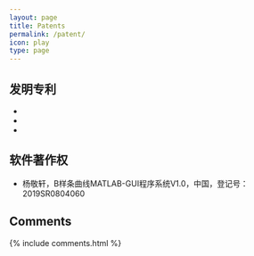 ```yaml
---
layout: page
title: Patents
permalink: /patent/
icon: play
type: page
---
```




## 发明专利

+ 
+ 
+ 

## 软件著作权

+ 杨敬轩，B样条曲线MATLAB-GUI程序系统V1.0，中国，登记号：2019SR0804060

## Comments

{% include comments.html %}
